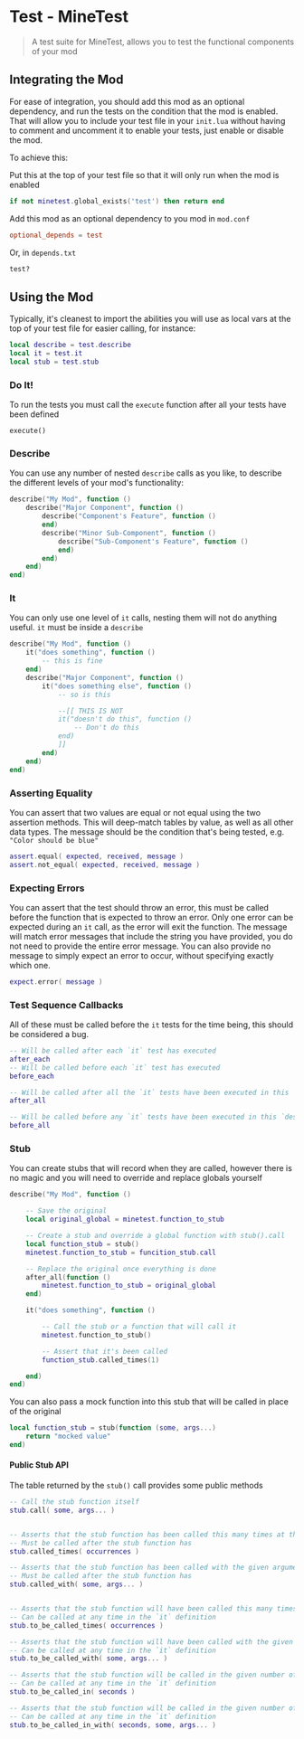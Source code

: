 # Test - MineTest
> A test suite for MineTest, allows you to test the functional components of your mod

## Integrating the Mod

For ease of integration, you should add this mod as an optional dependency, and run the tests on the condition that the mod is enabled. That will allow you to include your test file in your `init.lua` without having to comment and uncomment it to enable your tests, just enable or disable the mod.

To achieve this:

Put this at the top of your test file so that it will only run when the mod is enabled
```lua
if not minetest.global_exists('test') then return end
```
Add this mod as an optional dependency to you mod in `mod.conf`
```conf
optional_depends = test
```
Or, in `depends.txt`
```txt
test?
```

## Using the Mod

Typically, it's cleanest to import the abilities you will use as local vars at the top of your test file for easier calling, for instance:
```lua
local describe = test.describe
local it = test.it
local stub = test.stub
```


### Do It!
To run the tests you must call the `execute` function after all your tests have been defined
```
execute()
```

### Describe
You can use any number of nested `describe` calls as you like, to describe the different levels of your mod's functionality:
```lua
describe("My Mod", function ()
	describe("Major Component", function ()
		describe("Component's Feature", function ()
		end)
		describe("Minor Sub-Component", function ()
			describe("Sub-Component's Feature", function ()
			end)
		end)
	end)
end)
```

### It
You can only use one level of `it` calls, nesting them will not do anything useful. `it` must be inside a `describe`
```lua
describe("My Mod", function ()
	it("does something", function ()
		-- this is fine
	end)
	describe("Major Component", function ()
		it("does something else", function ()
			-- so is this

			--[[ THIS IS NOT
			it("doesn't do this", function ()
				-- Don't do this
			end)
			]]
		end)
	end)
end)
```

### Asserting Equality
You can assert that two values are equal or not equal using the two assertion methods. This will deep-match tables by value, as well as all other data types.
The message should be the condition that's being tested, e.g. `"Color should be blue"`
```lua
assert.equal( expected, received, message )
assert.not_equal( expected, received, message )
```

### Expecting Errors
You can assert that the test should throw an error, this must be called before the function that is expected to throw an error. Only one error can be expected during an `it` call, as the error will exit the function.
The message will match error messages that include the string you have provided, you do not need to provide the entire error message. You can also provide no message to simply expect an error to occur, without specifying exactly which one.
```lua
expect.error( message )
```

### Test Sequence Callbacks
All of these must be called before the `it` tests for the time being, this should be considered a bug.

```lua
-- Will be called after each `it` test has executed
after_each
-- Will be called before each `it` test has executed
before_each

-- Will be called after all the `it` tests have been executed in this `describe` definition
after_all

-- Will be called before any `it` tests have been executed in this `describe` definition
before_all
```

### Stub
You can create stubs that will record when they are called, however there is no magic and you will need to override and replace globals yourself
```lua
describe("My Mod", function ()

	-- Save the original
	local original_global = minetest.function_to_stub

	-- Create a stub and override a global function with stub().call
	local function_stub = stub()
	minetest.function_to_stub = funcition_stub.call

	-- Replace the original once everything is done
	after_all(function ()
		minetest.function_to_stub = original_global
	end)

	it("does something", function ()

		-- Call the stub or a function that will call it
		minetest.function_to_stub()

		-- Assert that it's been called
		function_stub.called_times(1)

	end)
end)
```

You can also pass a mock function into this stub that will be called in place of the original
```lua
local function_stub = stub(function (some, args...)
	return "mocked value"
end)
```
#### Public Stub API

The table returned by the `stub()` call provides some public methods
```lua
-- Call the stub function itself
stub.call( some, args... )


-- Asserts that the stub function has been called this many times at the point of execution
-- Must be called after the stub function has
stub.called_times( occurrences )

-- Asserts that the stub function has been called with the given arguments at the point of execution
-- Must be called after the stub function has
stub.called_with( some, args... )


-- Asserts that the stub function will have been called this many times after everything has finished executing
-- Can be called at any time in the `it` definition
stub.to_be_called_times( occurrences )

-- Asserts that the stub function will have been called with the given arguments after everything has finished executing
-- Can be called at any time in the `it` definition
stub.to_be_called_with( some, args... )

-- Asserts that the stub function will be called in the given number of seconds after the call is made
-- Can be called at any time in the `it` definition
stub.to_be_called_in( seconds )

-- Asserts that the stub function will be called in the given number of seconds after the call is made, with the arguments given
-- Can be called at any time in the `it` definition
stub.to_be_called_in_with( seconds, some, args... )
```

